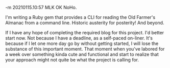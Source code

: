 -m 20210115.10:57 MLK OK
NoHo.

I'm writing a Ruby gem that provides a CLI for reading the Old Farmer's Almanac from a command line. Historic austerity for posterity! And beyond.

If I have any hope of completing the required blog for this project. I'd better start now. Not because I have a deadline, as a self-paced on-liner. It's because if I let one more day go by without getting started, I will lose the substance of this important moment. That moment when you've labored for a week over something kinda cute and functional and start to realize that your approach might not quite be what the project is calling for.